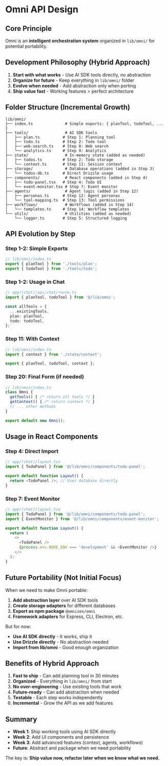 # Omni API Design

## Core Principle  
Omni is an **intelligent orchestration system** organized in `lib/omni/` for potential portability.

## Development Philosophy (Hybrid Approach)
1. **Start with what works** - Use AI SDK tools directly, no abstraction
2. **Organize for future** - Keep everything in `lib/omni/` folder
3. **Evolve when needed** - Add abstraction only when porting
4. **Ship value fast** - Working features > perfect architecture

## Folder Structure (Incremental Growth)
```
lib/omni/
├── index.ts              # Simple exports: { planTool, todoTool, ... }
├── tools/                # AI SDK tools
│   ├── plan.ts          # Step 1: Planning tool
│   ├── todo.ts          # Step 2: Todo tool
│   ├── web-search.ts    # Step 8: Web search
│   └── analytics.ts     # Step 9: Analytics
├── state/                # In-memory state (added as needed)
│   ├── todos.ts         # Step 2: Todo storage
│   └── context.ts       # Step 11: Session context
├── storage/              # Database operations (added in Step 3)
│   └── todos-db.ts      # Direct Drizzle usage
├── components/           # React components (added in Step 4)
│   ├── todo-panel.tsx   # Step 4: Todo UI
│   └── event-monitor.tsx # Step 7: Event monitor
├── agents/               # Agent logic (added in Step 12)
│   ├── personas.ts      # Step 12: Agent personas
│   └── tool-mapping.ts  # Step 13: Tool permissions
├── workflows/            # Workflows (added in Step 14)
│   └── templates.ts     # Step 14: Workflow templates
└── utils/                # Utilities (added as needed)
    └── logger.ts        # Step 5: Structured logging
```

## API Evolution by Step

### Step 1-2: Simple Exports
```typescript
// lib/omni/index.ts
export { planTool } from './tools/plan';
export { todoTool } from './tools/todo';
```

### Step 1-2: Usage in Chat
```typescript
// app/(chat)/api/chat/route.ts
import { planTool, todoTool } from '@/lib/omni';

const allTools = {
  ...existingTools,
  plan: planTool,
  todo: todoTool,
};
```

### Step 11: With Context
```typescript
// lib/omni/index.ts
import { context } from './state/context';

export { planTool, todoTool, context };
```

### Step 20: Final Form (if needed)
```typescript
// lib/omni/index.ts
class Omni {
  getTools() { /* return all tools */ }
  getContext() { /* return context */ }
  // ... other methods
}

export default new Omni();
```

## Usage in React Components

### Step 4: Direct Import
```typescript
// app/(chat)/layout.tsx
import { TodoPanel } from '@/lib/omni/components/todo-panel';

export default function Layout() {
  return <TodoPanel />; // Uses database directly
}
```

### Step 7: Event Monitor
```typescript
// app/(chat)/layout.tsx
import { TodoPanel } from '@/lib/omni/components/todo-panel';
import { EventMonitor } from '@/lib/omni/components/event-monitor';

export default function Layout() {
  return (
    <>
      <TodoPanel />
      {process.env.NODE_ENV === 'development' && <EventMonitor />}
    </>
  );
}
```

## Future Portability (Not Initial Focus)

When we need to make Omni portable:

1. **Add abstraction layer** over AI SDK tools
2. **Create storage adapters** for different databases  
3. **Export as npm package** `@omnizen/omni`
4. **Framework adapters** for Express, CLI, Electron, etc.

But for now:
- **Use AI SDK directly** - It works, ship it
- **Use Drizzle directly** - No abstraction needed
- **Import from lib/omni** - Good enough organization

## Benefits of Hybrid Approach

1. **Fast to ship** - Can add planning tool in 30 minutes
2. **Organized** - Everything in `lib/omni/` from start
3. **No over-engineering** - Use existing tools that work
4. **Future-ready** - Can add abstraction when needed
5. **Testable** - Each step works independently
6. **Incremental** - Grow the API as we add features

## Summary

- **Week 1**: Ship working tools using AI SDK directly
- **Week 2**: Add UI components and persistence  
- **Week 3**: Add advanced features (context, agents, workflows)
- **Future**: Abstract and package when we need portability

The key is: **Ship value now, refactor later when we know what we need.**